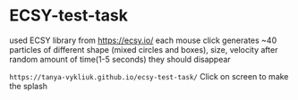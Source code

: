 # ECSY-test-task
used ECSY library from https://ecsy.io/
each mouse click generates ~40 particles of different shape (mixed circles and boxes), size, velocity after random amount of time(1-5 seconds) they should disappear

``https://tanya-vykliuk.github.io/ecsy-test-task/``
Click on screen to make the splash

